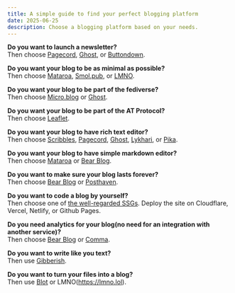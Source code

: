 ```yaml
---
title: A simple guide to find your perfect blogging platform
date: 2025-06-25
description: Choose a blogging platform based on your needs.
---
```


**Do you want to launch a newsletter?**\
Then choose [Pagecord](https://pagecord.com), [Ghost](https://www.pikapods.com/apps#blog), or [Buttondown](https://buttondown.com).

**Do you want your blog to be as minimal as possible?**\
Then choose [Mataroa](http://mataroa.blog), [Smol.pub](https://smol.pub), or [LMNO](https://lmno.lol).

**Do you want your blog to be part of the fediverse?**\
Then choose [Micro.blog](https://micro.blog) or [Ghost](https://www.pikapods.com/apps#blog).

**Do you want your blog to be part of the AT Protocol?**\
Then choose [Leaflet](https://leaflet.pub/).

**Do you want your blog to have rich text editor?**\
Then choose [Scribbles](https://scribbles.page), [Pagecord](https://pagecord.com), [Ghost](https://www.pikapods.com/apps#blog), [Lykhari](https://lykhari.com), or [Pika](https://pika.page).

**Do you want your blog to have simple markdown editor?**\
Then choose [Mataroa](http://mataroa.blog) or [Bear Blog](https://bearblog.dev).

**Do you want to make sure your blog lasts forever?**\
Then choose [Bear Blog](https://bearblog.dev) or [Posthaven](https://posthaven.com).

**Do you want to code a blog by yourself?**\
Then choose one of [the well-regarded SSGs](https://jamstack.org/generators/). Deploy the site on Cloudflare, Vercel, Netlify, or Github Pages.

**Do you need analytics for your blog(no need for an integration with another service)?**\
Then choose [Bear Blog](https://bearblog.dev) or [Comma](https://www.comma.to). 

**Do you want to write like you text?**\
Then use [Gibberish](https://gibber.blog).

**Do you want to turn your files into a blog?**\
Then use [Blot](https://blot.im) or LMNO(https://lmno.lol).